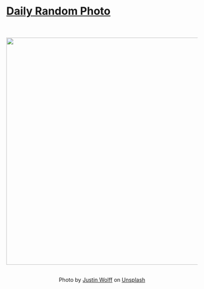 # [Daily Random Photo](https://www.dailyrandomphoto.com/)

<div align="center">
  <br>
  <br>
  <a href="https://www.dailyrandomphoto.com/p/2023/2023-08-17/"><img src="https://images.unsplash.com/photo-1690151711465-2bfe4e69f241?crop=entropy&cs=tinysrgb&fit=max&fm=jpg&ixid=M3w3NzUwOHwwfDF8cmFuZG9tfHx8fHx8fHx8MTY5MjIzMTk4Nnw&ixlib=rb-4.0.3&q=80&w=1080" width="600px"></a>
  <br>
  <br>
  <p class="has-text-grey">Photo by <a href="https://unsplash.com/@jayphoto?utm_source=Daily%20Random%20Photo&amp;utm_medium=referral" target="_blank" rel="noopener noreferrer">Justin Wolff</a> on <a href="https://unsplash.com/photos/the-golden-gate-bridge-is-lit-up-at-night-jNfN0NCUHX4?utm_source=Daily%20Random%20Photo&amp;utm_medium=referral" target="_blank" rel="noopener noreferrer">Unsplash</a></p>
</div>
